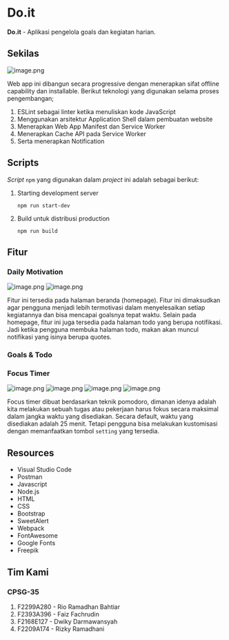 # Do.it

**Do.it** - Aplikasi pengelola goals dan kegiatan harian.

## Sekilas

![image.png](https://github.com/ramadanriz/do-it/blob/9e7c319420d50afda8385091c873ef834d86aa97/readme%20image/homepage.PNG)

Web app ini dibangun secara progressive dengan menerapkan sifat offline capability dan installable. Berikut teknologi yang digunakan selama proses pengembangan;

1. ESLint sebagai linter ketika menuliskan kode JavaScript
2. Menggunakan arsitektur Application Shell dalam pembuatan website
3. Menerapkan Web App Manifest dan Service Worker
4. Menerapkan Cache API pada Service Worker
5. Serta menerapkan Notification

## Scripts

*Script* `npm` yang digunakan dalam *project* ini adalah sebagai berikut:

1. Starting development server

   `npm run start-dev`

2. Build untuk distribusi production

   `npm run build`

## Fitur

### Daily Motivation

![image.png](https://github.com/ramadanriz/do-it/blob/9e7c319420d50afda8385091c873ef834d86aa97/readme%20image/daily_motivation.PNG)
![image.png](https://github.com/ramadanriz/do-it/blob/3011ed1a331c039dda4f0a76054d839b7d086e1f/readme%20image/daily_motivation_2.PNG)

Fitur ini tersedia pada halaman beranda (homepage). Fitur ini dimaksudkan agar pengguna menjadi lebih termotivasi dalam menyelesaikan setiap kegiatannya dan bisa mencapai goalsnya tepat waktu. Selain pada homepage, fitur ini juga tersedia pada halaman todo yang berupa notifikasi. Jadi ketika pengguna membuka halaman todo, makan akan muncul notifikasi yang isinya berupa quotes.

### Goals & Todo

### Focus Timer

![image.png](https://github.com/ramadanriz/do-it/blob/9e7c319420d50afda8385091c873ef834d86aa97/readme%20image/timer_1.PNG) ![image.png](https://github.com/ramadanriz/do-it/blob/9e7c319420d50afda8385091c873ef834d86aa97/readme%20image/timer_2.PNG) ![image.png](https://github.com/ramadanriz/do-it/blob/9e7c319420d50afda8385091c873ef834d86aa97/readme%20image/timer_3.PNG) ![image.png](https://github.com/ramadanriz/do-it/blob/9e7c319420d50afda8385091c873ef834d86aa97/readme%20image/timer_4.PNG)

Focus timer dibuat berdasarkan teknik pomodoro, dimanan idenya adalah kita melakukan sebuah tugas atau pekerjaan harus fokus secara maksimal dalam jangka waktu yang disediakan. Secara default, waktu yang disediakan adalah 25 menit. Tetapi pengguna bisa melakukan kustomisasi dengan memanfaatkan tombol `setting` yang tersedia.

## Resources

- Visual Studio Code
- Postman
- Javascript
- Node.js
- HTML
- CSS
- Bootstrap
- SweetAlert
- Webpack
- FontAwesome
- Google Fonts
- Freepik

## Tim Kami

### CPSG-35
1. F2299A280 - Rio Ramadhan Bahtiar
2. F2393A396 - Faiz Fachrudin 
3. F2168E127 - Dwiky Darmawansyah
4. F2209A174 - Rizky Ramadhani
